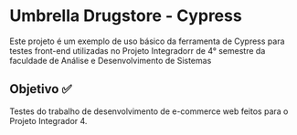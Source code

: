 # Umbrella Drugstore - Cypress
Este projeto é um exemplo de uso básico da ferramenta de Cypress para testes front-end utilizadas no Projeto Integradorr de 4° semestre da faculdade de Análise e Desenvolvimento de Sistemas 

## Objetivo ✅
Testes do trabalho de desenvolvimento de e-commerce web feitos para o Projeto Integrador 4. <h3> 
